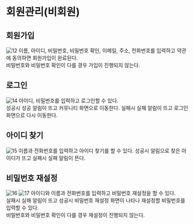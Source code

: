 # 회원관리(비회원)
## 회원가입
![12](https://user-images.githubusercontent.com/80879666/199152657-cd4131bf-e220-49ec-ad04-a789f40f74fa.png)
이름, 아이디, 비밀번호, 비밀번호 확인, 이메일, 주소, 전화번호를 입력하고 약관에 동의하면 회원가입이 완료된다.  
비밀번호와 비밀번호 확인이 다를 경우 가입이 진행되지 않는다.
## 로그인
![14](https://user-images.githubusercontent.com/80879666/199152663-81a3bea4-0f15-4e29-a470-38ab9bc55550.png)
아이디, 비밀번호를 입력하고 로그인할 수 있다.  
성공시 성공 알림이 뜨고 커뮤니티 화면으로 이동한다. 실패시 실패 알림이 뜨고 로그인 화면으로 다시 이동한다. 
## 아이디 찾기
![15](https://user-images.githubusercontent.com/80879666/199152665-d021c553-9d26-4b47-b46a-7b91f9d54438.png)
이름과 전화번호를 입력하고 아이디 찾기를 할 수 있다.
성공시 알림으로 찾은 아이디가 뜨고 실패시 실패 알림이 뜬다.
## 비밀번호 재설정
![16](https://user-images.githubusercontent.com/80879666/199152667-53ccfc4b-445f-43cf-b04c-a3921389d2bd.png)
![17](https://user-images.githubusercontent.com/80879666/199152670-1e706cd2-2641-4fa4-b006-b4f9e16da93c.png)
아이디와 이름과 전화번호를 입력하고 비밀번호 재설정을 할 수 있다.  
실패시 실패 알림이 뜨고 성공시 비밀번호 재설정 화면이 나타나 재설정할 비밀번호를 입력할 수 있다.  
비밀번호와 비밀번호 확인이 다를 경우 재설정이 진행되지 않는다.
